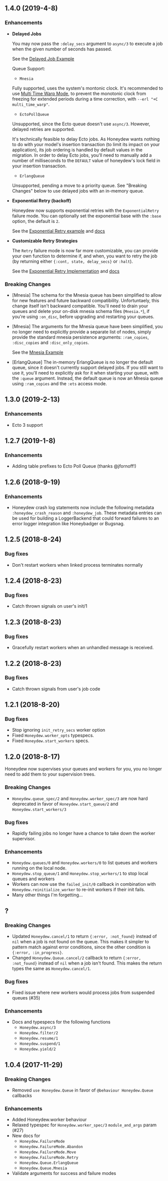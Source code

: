 ## 1.4.0 (2019-4-8)

### Enhancements
* __Delayed Jobs__

  You may now pass the `:delay_secs` argument to `async/3` to execute a job when the given number of seconds has passed.

  See the [Delayed Job Example](https://github.com/koudelka/honeydew/blob/master/examples/delayed_job.exs)

  Queue Support:
    - `Mnesia`
  
    Fully supported, uses the system's montonic clock. It's recommended to use [Multi Time Warp Mode](http://erlang.org/doc/apps/erts/time_correction.html#multi-time-warp-mode), to prevent the monotonic clock from freezing for extended periods during a time correction, with `--erl "+C multi_time_warp"`.
    - `EctoPollQueue`
  
    Unsupported, since the Ecto queue doesn't use `async/3`. However, delayed retries are supported.
    
    It's technically feasible to delay Ecto jobs. As Honeydew wants nothing to do with your model's insertion transaction (to limit its impact on your application), its job ordering is handled by default values in the migration. In order to delay Ecto jobs, you'll need to manually add a number of milliseconds to the `DEFAULT` value of honeydew's lock field in your insertion transaction.
  
    - `ErlangQueue`
  
    Unsupported, pending a move to a priority queue. See "Breaking Changes" below to use delayed jobs with an in-memory queue.

* __Exponential Retry (backoff)__

  Honeydew now supports exponential retries with the `ExponentialRetry` failure mode. You can optionally set the
  exponential base with the `:base` option, the default is `2`.

  See the [Exponential Retry example](https://github.com/koudelka/honeydew/blob/master/examples/exponential_retry.exs) and [docs](https://hexdocs.pm/honeydew/1.4.0/Honeydew.FailureMode.ExponentialRetry.html)

* __Customizable Retry Strategies__

  The `Retry` failure mode is now far more customizable, you can provide your own function to determine if, and when, you want
  to retry the job (by returning either `{:cont, state, delay_secs}` or `:halt`).
  
  See the [Exponential Retry Implementation](https://github.com/koudelka/honeydew/blob/master/lib/honeydew/failure_mode/exponential_retry.ex) and [docs](https://hexdocs.pm/honeydew/1.4.0/Honeydew.FailureMode.Retry.html)


### Breaking Changes
* [Mnesia] The schema for the Mnesia queue has been simplified to allow for new features and
  future backward compatibility. Unfortuntaely, this change itself isn't backward compatible.
  You'll need to drain your queues and delete your on-disk mnesia schema files (`Mnesia.*`),
  if you're using `:on_disc`, before upgrading and restarting your queues.

* [Mnesia] The arguments for the Mnesia queue have been simplified, you no longer need to explicitly
  provide a separate list of nodes, simply provide the standard mnesia persistence arguments:
  `:ram_copies`, `:disc_copies` and `:disc_only_copies`.
  
  See the [Mnesia Example](https://github.com/koudelka/honeydew/blob/master/examples/mnesia.exs)

* [ErlangQueue] The in-memory ErlangQueue is no longer the default queue, since it doesn't currently
  support delayed jobs. If you still want to use it, you'll need to explicitly ask for it when starting
  your queue, with the `:queue` argument. Instead, the default queue is now an Mnesia queue using `:ram_copies`
  and the `:ets` access mode.

## 1.3.0 (2019-2-13)

### Enhancements
* Ecto 3 support

## 1.2.7 (2019-1-8)

### Enhancements
* Adding table prefixes to Ecto Poll Queue (thanks @jfornoff!)

## 1.2.6 (2018-9-19)

### Enhancements
* Honeydew crash log statements now include the following metadata
  `:honeydew_crash_reason` and `:honeydew_job`. These metadata entries
  can be used for building a LoggerBackend that could forward failures
  to an error logger integration like Honeybadger or Bugsnag.

## 1.2.5 (2018-8-24)

### Bug fixes
* Don't restart workers when linked process terminates normally

## 1.2.4 (2018-8-23)

### Bug fixes
* Catch thrown signals on user's init/1

## 1.2.3 (2018-8-23)

### Bug fixes
* Gracefully restart workers when an unhandled message is received.

## 1.2.2 (2018-8-23)

### Bug fixes
* Catch thrown signals from user's job code

## 1.2.1 (2018-8-20)

### Bug fixes
* Stop ignoring `init_retry_secs` worker option
* Fixed `Honeydew.worker_opts` typespecs.
* Fixed `Honeydew.start_workers` specs.

## 1.2.0 (2018-8-17)

Honeydew now supervises your queues and workers for you, you no longer need to
add them to your supervision trees.

### Breaking Changes
* `Honeydew.queue_spec/2` and `Honeydew.worker_spec/3` are now hard deprecated
  in favor of `Honeydew.start_queue/2` and `Honeydew.start_workers/3`

### Bug fixes
* Rapidly failing jobs no longer have a chance to take down the worker supervisor.

### Enhancements
* `Honeydew.queues/0` and `Honeydew.workers/0` to list queues and workers running
  on the local node.
* `Honeydew.stop_queue/1` and `Honeydew.stop_workers/1` to stop local queues and
  workers
* Workers can now use the `failed_init/0` callback in combination with
  `Honeydew.reinitialize_worker` to re-init workers if their init fails.
* Many other things I'm forgetting...
  
## ?

### Breaking Changes

* Updated `Honeydew.cancel/1` to return `{:error, :not_found}` instead of `nil`
  when a job is not found on the queue. This makes it simpler to pattern match
  against error conditions, since the other condition is
  `{:error, :in_progress}`.
* Changed `Honeydew.Queue.cancel/2` callback to return `{:error, :not_found}`
  instead of `nil` when a job isn't found. This makes the return types the same
  as `Honeydew.cancel/1`.

### Bug fixes

* Fixed issue where new workers would process jobs from suspended queues (#35)

### Enhancements

* Docs and typespecs for the following functions
    * `Honeydew.async/3`
    * `Honeydew.filter/2`
    * `Honeydew.resume/1`
    * `Honeydew.suspend/1`
    * `Honeydew.yield/2`

## 1.0.4 (2017-11-29)

### Breaking Changes

* Removed `use Honeydew.Queue` in favor of `@behaviour Honeydew.Queue` callbacks

### Enhancements

* Added Honeydew.worker behaviour
* Relaxed typespec for `Honeydew.worker_spec/3` `module_and_args` param (#27)
* New docs for
    * `Honeydew.FailureMode`
    * `Honeydew.FailureMode.Abandon`
    * `Honeydew.FailureMode.Move`
    * `Honeydew.FailureMode.Retry`
    * `Honeydew.Queue.ErlangQueue`
    * `Honeydew.Queue.Mnesia`
* Validate arguments for success and failure modes
